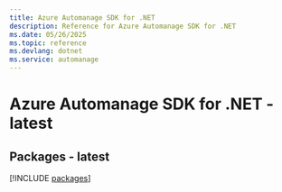 ```yaml
---
title: Azure Automanage SDK for .NET
description: Reference for Azure Automanage SDK for .NET
ms.date: 05/26/2025
ms.topic: reference
ms.devlang: dotnet
ms.service: automanage
---
```

# Azure Automanage SDK for .NET - latest
## Packages - latest
[!INCLUDE [packages](automanage-index.md)]